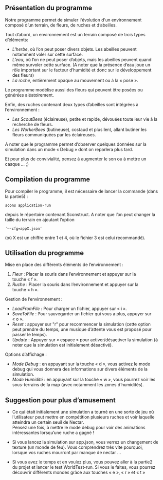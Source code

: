 ## Présentation du programme

Notre programme permet de simuler l'évolution d'un environnement composé d’un terrain, de fleurs, de ruches et d’abeilles.  
  
Tout d’abord, un environnement est un terrain composé de trois types d’éléments:
- *L’herbe*, où l’on peut poser divers objets. Les abeilles peuvent notamment voler sur cette surface.
- *L’eau*, où l’on ne peut poser d’objets, mais les abeilles peuvent quand même survoler cette surface. (A noter que la présence d’eau joue un rôle important sur le facteur d’humidité et donc sur le développement des fleurs)
- *La roche*, entièrement opaque au mouvement ou à la « pose ».
	
Le programme modélise aussi des fleurs qui peuvent être posées ou générées aléatoirement.

Enfin, des ruches contenant deux types d’abeilles sont intégrées à l’environnement :
- *Les ScoutBees* (éclaireuse), petite et rapide, dévouées toute leur vie à la recherche de fleurs.
- *Les WorkerBees* (butineuse), costaud et plus lent, allant butiner les fleurs communiquées par les éclaireuses.   
	
A noter que le programme permet d’observer quelques données sur la simulation dans un mode « Debug » dont on reparlera plus tard.  

Et pour plus de convivialité, pensez à augmenter le son ou à mettre un casque … ;)

## Compilation du programme

Pour compiler le programme, il est nécessaire de lancer la commande (dans la partie5) :  

	scons application-run  
	
depuis le répertoire contenant Sconstruct.
A noter que l’on peut changer la taille du terrain en ajoutant l’option   

	’—-cfg=appX.json’ 
	
(où X est un chiffre entre 1 et 4, où le fichier 3 est celui recommandé).

## Utilisation du programme
	
Mise en place des différents éléments de l’environnement :  
1. *Fleur* : Placer la souris dans l’environnement et appuyer sur la touche « f ».
2. *Ruche* : Placer la souris dans l’environnement et appuyer sur la touche « h ».  

Gestion de l’environnement :  
- *LoadFromFile* : Pour charger un fichier, appuyer sur « i ».
- *SaveToFile* : Pour sauvegarder un fichier qui vous a plus, appuyer sur « o ».
- *Reset* : appuyer sur "r" pour recommencer la simulation (cette option peut prendre du temps, une musique d’attente vous est proposé pour passer le temps).
- *Update* : Appuyer sur « espace » pour activer/désactiver la simulation (à noter que la simulation est initialement désactivé).

Options d’affichage :  
- *Mode Debug* : en appuyant sur la touche « d », vous activez le mode debug qui vous donnera des informations sur divers éléments de la simulation.
- *Mode Humidité* : en appuyant sur la touche « w », vous pourrez voir les sous-terrains de la map (avec notamment les zones d’humidités).
	
## Suggestion pour plus d’amusement

- Ce qui était initialement une simulation a tourné en une sorte de jeu où l’utilisateur peut mettre en compétition plusieurs ruches et voir laquelle atteindra un certain seuil de Nectar.  
Pensez une fois, à mettre le mode debug pour voir des animations intéressantes lorsqu’une ruche a gagné !

- Si vous lancez la simulation sur app.json, vous verrez un changement de texture (un monde de feu). Vous comprendrez très vite pourquoi, lorsque vos ruches mourront par manque de nectar …

- Si vous avez le temps et en voulez plus, vous pouvez aller à la partie2 du projet et lancer le test WorldTest-run. Si vous le faites, vous pourrez découvrir différents mondes grâce aux touches « e », « r » et « t »
